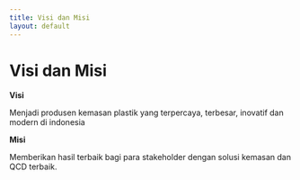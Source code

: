 ```yaml
---
title: Visi dan Misi
layout: default
---
```


# Visi dan Misi

**Visi**

Menjadi produsen kemasan plastik yang terpercaya, terbesar, inovatif dan modern di indonesia

**Misi**

Memberikan hasil terbaik bagi para stakeholder dengan solusi kemasan dan QCD terbaik.

